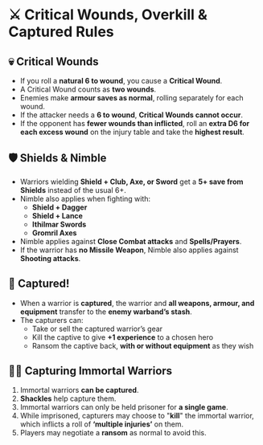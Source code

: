 # ⚔️ Critical Wounds, Overkill & Captured Rules
## 💀 Critical Wounds

- If you roll a **natural 6 to wound**, you cause a **Critical Wound**.
- A Critical Wound counts as **two wounds**.
- Enemies make **armour saves as normal**, rolling separately for each wound.
- If the attacker needs a **6 to wound**, **Critical Wounds cannot occur**.
- If the opponent has **fewer wounds than inflicted**, roll an **extra D6 for each excess wound** on the injury table and take the **highest result**.
## 🛡️ Shields & Nimble

- Warriors wielding **Shield + Club, Axe, or Sword** get a **5+ save from Shields** instead of the usual 6+.
- Nimble also applies when fighting with:
    - **Shield + Dagger**
    - **Shield + Lance**
    - **Ithilmar Swords**
    - **Gromril Axes**
- Nimble applies against **Close Combat attacks** and **Spells/Prayers**.
- If the warrior has **no Missile Weapon**, Nimble also applies against **Shooting attacks**.
## 🚨 Captured!

- When a warrior is **captured**, the warrior and **all weapons, armour, and equipment** transfer to the **enemy warband’s stash**.
- The capturers can:
    - Take or sell the captured warrior’s gear
    - Kill the captive to give **+1 experience** to a chosen hero
    - Ransom the captive back, **with or without equipment** as they wish
## 🧟‍♂️ Capturing Immortal Warriors

1. Immortal warriors **can be captured**.
2. **Shackles** help capture them.
3. Immortal warriors can only be held prisoner for **a single game**.
4. While imprisoned, capturers may choose to "**kill**" the immortal warrior, which inflicts a roll of **‘multiple injuries’** on them.
5. Players may negotiate a **ransom** as normal to avoid this.
